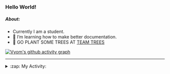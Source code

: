### Hello World!

##### About:
- Currently I am a student.
- 🌱 I’m learning how to make better documentation.
- 🌱 GO PLANT SOME TREES AT [TEAM TREES](https://teamtrees.org/)

[![Vyom's github activity graph](https://activity-graph.herokuapp.com/graph?username=Vyvy-vi)](https://github.com/ashutosh00710/github-readme-activity-graph)

---
<details>
  <summary>:zap: My Activity:</summary>
  
<!--START_SECTION:waka-->
![Code Time](http://img.shields.io/badge/Code%20Time-835%20hrs%2015%20mins-blue)

**I'm a Night 🦉** 

```text
🌞 Morning    91 commits     ██░░░░░░░░░░░░░░░░░░░░░░░   8.59% 
🌆 Daytime    297 commits    ███████░░░░░░░░░░░░░░░░░░   28.05% 
🌃 Evening    348 commits    ████████░░░░░░░░░░░░░░░░░   32.86% 
🌙 Night      323 commits    ███████░░░░░░░░░░░░░░░░░░   30.5%

```
📅 **I'm Most Productive on Sunday** 

```text
Monday       141 commits    ███░░░░░░░░░░░░░░░░░░░░░░   13.31% 
Tuesday      144 commits    ███░░░░░░░░░░░░░░░░░░░░░░   13.6% 
Wednesday    178 commits    ████░░░░░░░░░░░░░░░░░░░░░   16.81% 
Thursday     143 commits    ███░░░░░░░░░░░░░░░░░░░░░░   13.5% 
Friday       125 commits    ███░░░░░░░░░░░░░░░░░░░░░░   11.8% 
Saturday     99 commits     ██░░░░░░░░░░░░░░░░░░░░░░░   9.35% 
Sunday       229 commits    █████░░░░░░░░░░░░░░░░░░░░   21.62%

```


📊 **This Week I Spent My Time On** 

```text
🔥 Editors: 
No Activity Tracked This Week

🐱‍💻 Projects: 
No Activity Tracked This Week

```


 Last Updated on 21/07/2022 15:04:28 UTC
<!--END_SECTION:waka-->
</details>
